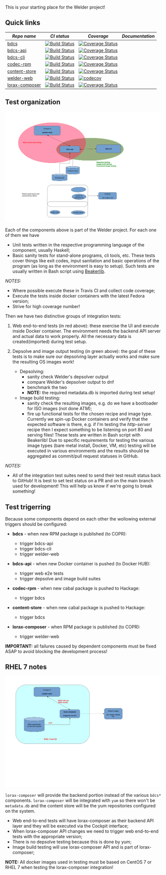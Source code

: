 This is your starting place for the Welder project!


Quick links
-----------


| *Repo name* | *CI status* | *Coverage*  | *Documentation* |
|---------------------------------------------------|---|---|---|
| [bdcs](https://github.com/weldr/bdcs) | [![Build Status](https://travis-ci.org/weldr/bdcs.svg?branch=master)](https://travis-ci.org/weldr/bdcs) | [![Coverage Status](https://coveralls.io/repos/github/weldr/bdcs/badge.svg?branch=master)](https://coveralls.io/github/weldr/bdcs?branch=master) |   |
| [bdcs-api](https://github.com/weldr/bdcs-api) | [![Build Status](https://travis-ci.org/weldr/bdcs-api.svg?branch=master)](https://travis-ci.org/weldr/bdcs-api) | [![Coverage Status](https://coveralls.io/repos/github/weldr/bdcs-api/badge.svg?branch=master)](https://coveralls.io/github/weldr/bdcs-api?branch=master) |   |
| [bdcs-cli](https://github.com/weldr/bdcs-cli) | [![Build Status](https://travis-ci.org/weldr/bdcs-cli.svg?branch=master)](https://travis-ci.org/weldr/bdcs-cli) | [![Coverage Status](https://coveralls.io/repos/github/weldr/bdcs-cli/badge.svg?branch=master)](https://coveralls.io/github/weldr/bdcs-cli?branch=master) |   |
| [codec-rpm](https://github.com/weldr/codec-rpm) | [![Build Status](https://travis-ci.org/weldr/codec-rpm.svg?branch=master)](https://travis-ci.org/weldr/codec-rpm) | [![Coverage Status](https://coveralls.io/repos/github/weldr/codec-rpm/badge.svg?branch=master)](https://coveralls.io/github/weldr/codec-rpm?branch=master) |   |
| [content-store](https://github.com/weldr/content-store) | [![Build Status](https://travis-ci.org/weldr/content-store.svg?branch=master)](https://travis-ci.org/weldr/content-store) | [![Coverage Status](https://coveralls.io/repos/github/weldr/content-store/badge.svg?branch=master)](https://coveralls.io/github/weldr/content-store?branch=master) |   |
| [welder-web](https://github.com/weldr/welder-web) | [![Build Status](https://travis-ci.org/weldr/welder-web.svg?branch=master)](https://travis-ci.org/weldr/welder-web) | [![codecov](https://codecov.io/gh/weldr/welder-web/branch/master/graph/badge.svg)](https://codecov.io/gh/weldr/welder-web) |   |
| [lorax-composer](https://github.com/weldr/lorax) | [![Build Status](https://travis-ci.org/weldr/lorax.svg?branch=master)](https://travis-ci.org/weldr/lorax) | [![Coverage Status](https://coveralls.io/repos/github/weldr/lorax/badge.svg?branch=master)](https://coveralls.io/github/weldr/lorax?branch=master) |   |


Test organization
-----------------

![Upstream architecture](images/welder_upstream.svg "Upstream architecture")

Each of the components above is part of the Welder project. For each one of them we have

* Unit tests written in the respective programming language of the component, usually Haskell;
* Basic sanity tests for stand-alone programs, cli tools, etc. These tests cover things like
  exit codes, input sanitation and basic operations of the program (as long as the environment
  is easy to setup). Such tests are usually written in Bash script using
  [Beakerlib](https://github.com/beakerlib/beakerlib/).

*NOTES:*

- Where possible execute these in Travis CI and collect code coverage;
- Execute the tests inside docker containers with the latest Fedora version;
- Strive for high coverage number!


Then we have two distinctive groups of integration tests:

1. Web end-to-end tests (in red above): these exercise the UI and execute inside Docker
   container. The environment needs the backend API server and actual data to work
   properly. All the necessary data is created(imported) during test setup.

2. Depsolve and image output testing (in green above): the goal of these tests is to make sure
   our depsolving layer actually works and make sure the resulting OS images work!
   - Depsolving:
     - sanity check Welder's depsolver output
     - compare Welder's depsolver output to dnf
     - benchmark the two
     - **NOTE:** the required metadata.db is imported during test setup!
   - Image build testing:
     - sanity check the resulting images, e.g. do we have a bootloader for ISO images (not done ATM);
     - fire up functional tests for the chosen recipe and image type. Currently we spin-up
       Docker containers and verify that the expected software is there, e.g. if I'm testing the
       *http-server* recipe then I expect something to be listening on port 80 and serving files!
       These tests are written in Bash script with Beakerlib! Due to specific
       requirements for testing the various image types (bare metal install, Docker, VM, etc) testing
       will be executed in various environments and the results should be aggregated as
       commit/pull request statuses in GitHub.

*NOTES:*

- All of the integration test suites need to send their test result status back to GitHub!
  It is best to set test status on a PR and on the main branch used for development! This
  will help us know if we're going to break something!


Test trigerring
---------------

Because some components depend on each other the wollowing external triggers should
be configured:

* **bdcs** - when new RPM package is published (to COPR):
  - trigger bdcs-api
  - trigger bdcs-cli
  - trigger welder-web

* **bdcs-api** - when new Docker container is pushed (to Docker HUB):
  - trigger web e2e tests
  - trigger depsolve and image build suites

* **codec-rpm** - when new cabal package is pushed to Hackage:
  - trigger bdcs

* **content-store** - when new cabal package is pushed to Hackage:
  - trigger bdcs

* **lorax-composer** - when RPM package is published (to COPR):
  - trigger welder-web


**IMPORTANT:** all failures caused by dependent components must be fixed ASAP
to avoid blocking the development process!


RHEL 7 notes
------------

![RHEL 7 architecture](images/welder_rhel7.svg "RHEL 7 architecture")

`lorax-composer` will provide the backend portion instead of the various `bdcs*` components.
`lorax-composer` will be integrated with `yum` so there won't be `metadata.db` and the content
store will be the yum repositories configured on the system.

* Web end-to-end tests will have lorax-composer as their backend API layer and they will
  be executed via the Cockpit interface;
* When lorax-composer API changes we need to trigger web end-to-end tests with the appropriate version;
* There is no depsolve testing because this is done by yum;
* Image build testing will use lorax-composer API and is part of lorax-composer;

**NOTE:** All docker images used in testing must be based on CentOS 7 or RHEL 7 when testing the
lorax-composer integration!

